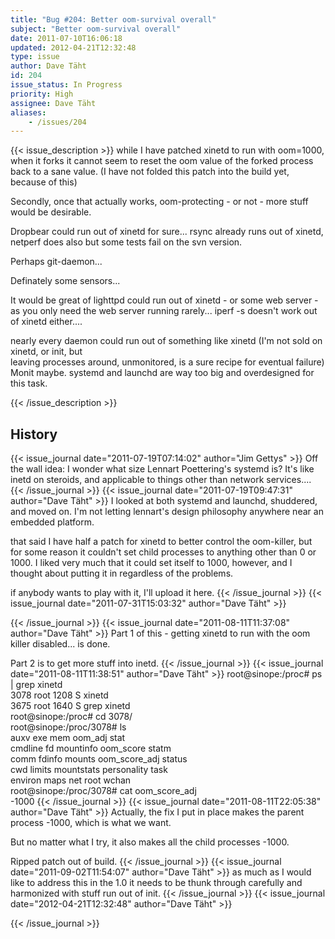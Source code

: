 ```yaml
---
title: "Bug #204: Better oom-survival overall"
subject: "Better oom-survival overall"
date: 2011-07-10T16:06:18
updated: 2012-04-21T12:32:48
type: issue
author: Dave Täht
id: 204
issue_status: In Progress
priority: High
assignee: Dave Täht
aliases:
    - /issues/204
---
```


{{< issue_description >}}
while I have patched xinetd to run with oom=1000, when it forks it
cannot seem to reset the oom value of the forked process back to a sane
value. (I have not folded this patch into the build yet, because of
this)

Secondly, once that actually works, oom-protecting - or not - more stuff
would be desirable.

Dropbear could run out of xinetd for sure... rsync already runs out of
xinetd, netperf does also but some tests fail on the svn version.

Perhaps git-daemon...

Definately some sensors...

It would be great of lighttpd could run out of xinetd - or some web
server - as you only need the web server running rarely... iperf -s
doesn't work out of xinetd either....

nearly every daemon could run out of something like xinetd (I'm not sold
on xinetd, or init, but\
leaving processes around, unmonitored, is a sure recipe for eventual
failure) Monit maybe. systemd and launchd are way too big and
overdesigned for this task.


{{< /issue_description >}}

## History
{{< issue_journal date="2011-07-19T07:14:02" author="Jim Gettys" >}}
Off the wall idea: I wonder what size Lennart Poettering's systemd is?
It's like inetd on steroids, and applicable to things other than network
services....
{{< /issue_journal >}}
{{< issue_journal date="2011-07-19T09:47:31" author="Dave Täht" >}}
I looked at both systemd and launchd, shuddered, and moved on. I'm not
letting lennart's design philosophy anywhere near an embedded platform.

that said I have half a patch for xinetd to better control the
oom-killer, but for some reason it couldn't set child processes to
anything other than 0 or 1000. I liked very much that it could set
itself to 1000, however, and I thought about putting it in regardless of
the problems.

if anybody wants to play with it, I'll upload it here.
{{< /issue_journal >}}
{{< issue_journal date="2011-07-31T15:03:32" author="Dave Täht" >}}

{{< /issue_journal >}}
{{< issue_journal date="2011-08-11T11:37:08" author="Dave Täht" >}}
Part 1 of this - getting xinetd to run with the oom killer disabled...
is done.

Part 2 is to get more stuff into inetd.
{{< /issue_journal >}}
{{< issue_journal date="2011-08-11T11:38:51" author="Dave Täht" >}}
root@sinope:/proc\# ps | grep xinetd\
3078 root 1208 S xinetd\
3675 root 1640 S grep xinetd\
root@sinope:/proc\# cd 3078/\
root@sinope:/proc/3078\# ls\
auxv exe mem oom\_adj stat\
cmdline fd mountinfo oom\_score statm\
comm fdinfo mounts oom\_score\_adj status\
cwd limits mountstats personality task\
environ maps net root wchan\
root@sinope:/proc/3078\# cat oom\_score\_adj\
-1000
{{< /issue_journal >}}
{{< issue_journal date="2011-08-11T22:05:38" author="Dave Täht" >}}
Actually, the fix I put in place makes the parent process -1000, which
is what we want.

But no matter what I try, it also makes all the child processes -1000.

Ripped patch out of build.
{{< /issue_journal >}}
{{< issue_journal date="2011-09-02T11:54:07" author="Dave Täht" >}}
as much as I would like to address this in the 1.0 it needs to be thunk
through carefully and harmonized with stuff run out of init.
{{< /issue_journal >}}
{{< issue_journal date="2012-04-21T12:32:48" author="Dave Täht" >}}

{{< /issue_journal >}}

